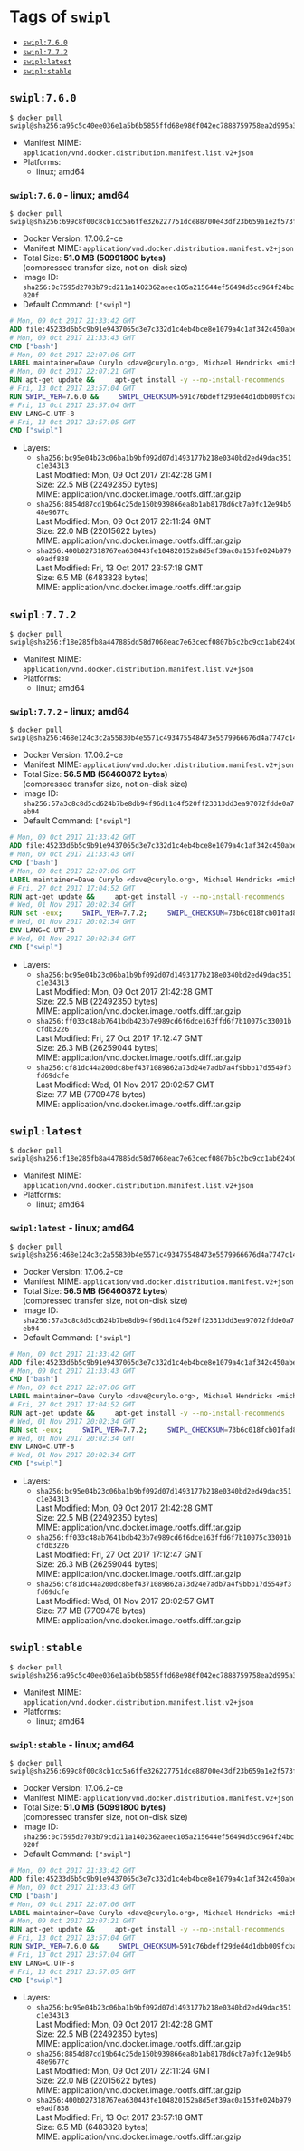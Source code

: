 <!-- THIS FILE IS GENERATED VIA './update-remote.sh' -->

# Tags of `swipl`

-	[`swipl:7.6.0`](#swipl760)
-	[`swipl:7.7.2`](#swipl772)
-	[`swipl:latest`](#swipllatest)
-	[`swipl:stable`](#swiplstable)

## `swipl:7.6.0`

```console
$ docker pull swipl@sha256:a95c5c40ee036e1a5b6b5855ffd68e986f042ec7888759758ea2d995a336d65c
```

-	Manifest MIME: `application/vnd.docker.distribution.manifest.list.v2+json`
-	Platforms:
	-	linux; amd64

### `swipl:7.6.0` - linux; amd64

```console
$ docker pull swipl@sha256:699c8f00c8cb1cc5a6ffe326227751dce88700e43df23b659a1e2f573fad62f1
```

-	Docker Version: 17.06.2-ce
-	Manifest MIME: `application/vnd.docker.distribution.manifest.v2+json`
-	Total Size: **51.0 MB (50991800 bytes)**  
	(compressed transfer size, not on-disk size)
-	Image ID: `sha256:0c7595d2703b79cd211a1402362aeec105a215644ef56494d5cd964f24bc020f`
-	Default Command: `["swipl"]`

```dockerfile
# Mon, 09 Oct 2017 21:33:42 GMT
ADD file:45233d6b5c9b91e9437065d3e7c332d1c4eb4bce8e1079a4c1af342c450abe67 in / 
# Mon, 09 Oct 2017 21:33:43 GMT
CMD ["bash"]
# Mon, 09 Oct 2017 22:07:06 GMT
LABEL maintainer=Dave Curylo <dave@curylo.org>, Michael Hendricks <michael@ndrix.org>
# Mon, 09 Oct 2017 22:07:21 GMT
RUN apt-get update &&     apt-get install -y --no-install-recommends     libarchive13     libgmp10     libossp-uuid16     libssl1.1     libdb5.3     libpcre3     libedit2     libgeos-c1v5     libspatialindex4v5     unixodbc     odbc-postgresql     tdsodbc     libmariadbclient18 &&     rm -rf /var/lib/apt/lists/*
# Fri, 13 Oct 2017 23:57:04 GMT
RUN SWIPL_VER=7.6.0 &&     SWIPL_CHECKSUM=591c76bdeff29ded4d1dbb009fcba1c51067a5f6f3a69fada7e4327fcef4b0ff &&     BUILD_DEPS='make gcc wget libarchive-dev libgmp-dev libossp-uuid-dev libpcre3-dev libreadline-dev libedit-dev libssl-dev zlib1g-dev libdb-dev libgeos-dev libspatialindex-dev unixodbc-dev' &&     apt-get update && apt-get install -y --no-install-recommends $BUILD_DEPS &&     mkdir /tmp/src &&     cd /tmp/src &&     wget http://www.swi-prolog.org/download/stable/src/swipl-$SWIPL_VER.tar.gz &&     echo "$SWIPL_CHECKSUM  swipl-$SWIPL_VER.tar.gz" >> swipl-$SWIPL_VER.tar.gz-CHECKSUM &&     sha256sum -c swipl-$SWIPL_VER.tar.gz-CHECKSUM &&     tar -xzf swipl-$SWIPL_VER.tar.gz &&     cd swipl-$SWIPL_VER &&     cp build.templ build &&     sed -i '/PREFIX=$HOME/c\PREFIX=/swipl' build &&     sed -i '/# export DISABLE_PKGS/c\export DISABLE_PKGS="jpl xpce"' build &&     sed -i '/# export EXTRA_PKGS/c\export EXTRA_PKGS="db space"' build &&     chmod u+x build && ./build &&     apt-get purge -y --auto-remove $BUILD_DEPS &&     cd /usr/bin && rm -rf /tmp/src && ln -s /swipl/bin/swipl swipl && rm -rf /var/lib/apt/lists/*
# Fri, 13 Oct 2017 23:57:04 GMT
ENV LANG=C.UTF-8
# Fri, 13 Oct 2017 23:57:05 GMT
CMD ["swipl"]
```

-	Layers:
	-	`sha256:bc95e04b23c06ba1b9bf092d07d1493177b218e0340bd2ed49dac351c1e34313`  
		Last Modified: Mon, 09 Oct 2017 21:42:28 GMT  
		Size: 22.5 MB (22492350 bytes)  
		MIME: application/vnd.docker.image.rootfs.diff.tar.gzip
	-	`sha256:8854d87cd19b64c25de150b939866ea8b1ab8178d6cb7a0fc12e94b548e9677c`  
		Last Modified: Mon, 09 Oct 2017 22:11:24 GMT  
		Size: 22.0 MB (22015622 bytes)  
		MIME: application/vnd.docker.image.rootfs.diff.tar.gzip
	-	`sha256:400b027318767ea630443fe104820152a8d5ef39ac0a153fe024b979e9adf838`  
		Last Modified: Fri, 13 Oct 2017 23:57:18 GMT  
		Size: 6.5 MB (6483828 bytes)  
		MIME: application/vnd.docker.image.rootfs.diff.tar.gzip

## `swipl:7.7.2`

```console
$ docker pull swipl@sha256:f18e285fb8a447885dd58d7068eac7e63cecf0807b5c2bc9cc1ab624b0c0110b
```

-	Manifest MIME: `application/vnd.docker.distribution.manifest.list.v2+json`
-	Platforms:
	-	linux; amd64

### `swipl:7.7.2` - linux; amd64

```console
$ docker pull swipl@sha256:468e124c3c2a55830b4e5571c493475548473e5579966676d4a7747c14d48d51
```

-	Docker Version: 17.06.2-ce
-	Manifest MIME: `application/vnd.docker.distribution.manifest.v2+json`
-	Total Size: **56.5 MB (56460872 bytes)**  
	(compressed transfer size, not on-disk size)
-	Image ID: `sha256:57a3c8c8d5cd624b7be8db94f96d11d4f520ff23313dd3ea97072fdde0a7eb94`
-	Default Command: `["swipl"]`

```dockerfile
# Mon, 09 Oct 2017 21:33:42 GMT
ADD file:45233d6b5c9b91e9437065d3e7c332d1c4eb4bce8e1079a4c1af342c450abe67 in / 
# Mon, 09 Oct 2017 21:33:43 GMT
CMD ["bash"]
# Mon, 09 Oct 2017 22:07:06 GMT
LABEL maintainer=Dave Curylo <dave@curylo.org>, Michael Hendricks <michael@ndrix.org>
# Fri, 27 Oct 2017 17:04:52 GMT
RUN apt-get update &&     apt-get install -y --no-install-recommends     libarchive13     libgmp10     libossp-uuid16     libssl1.1     ca-certificates     libdb5.3     libpcre3     libedit2     libgeos-c1v5     libspatialindex4v5     unixodbc     odbc-postgresql     tdsodbc     libmariadbclient18     libsqlite3-0     librocksdb4.5     libserd-0-0     libraptor2-0 &&     rm -rf /var/lib/apt/lists/*
# Wed, 01 Nov 2017 20:02:34 GMT
RUN set -eux;     SWIPL_VER=7.7.2;     SWIPL_CHECKSUM=73b6c018fcb01fad843715fb785bf7dcb6ada19a1f63f20fb4945f7e9620b973;     BUILD_DEPS='make gcc g++ wget git autoconf libarchive-dev libgmp-dev libossp-uuid-dev libpcre3-dev libreadline-dev libedit-dev libssl-dev zlib1g-dev libdb-dev unixodbc-dev libsqlite3-dev librocksdb-dev libserd-dev libraptor2-dev libgeos++-dev libspatialindex-dev';     apt-get update; apt-get install -y --no-install-recommends $BUILD_DEPS; rm -rf /var/lib/apt/lists/*;     mkdir /tmp/src;     cd /tmp/src;     wget http://www.swi-prolog.org/download/devel/src/swipl-$SWIPL_VER.tar.gz;     echo "$SWIPL_CHECKSUM  swipl-$SWIPL_VER.tar.gz" >> swipl-$SWIPL_VER.tar.gz-CHECKSUM;     sha256sum -c swipl-$SWIPL_VER.tar.gz-CHECKSUM;     tar -xzf swipl-$SWIPL_VER.tar.gz;     cd swipl-$SWIPL_VER;     sed -e '/PREFIX=$HOME/c\PREFIX=/usr'         -e '/# export DISABLE_PKGS/c\export DISABLE_PKGS="jpl xpce"'         -e 's/# *\(EXTRA.*--disable-libdirversion\)/\1/'            build.templ > build;     chmod u+x build; ./build;     mkdir -p /usr/lib/swipl/pack;     cd /usr/lib/swipl/pack;     rm -rf /tmp/src;     install_addin () {         git clone "$2" "$1";         git -C "$1" checkout -q "$3";         if [ "$1" = 'space' ]; then (cd "$1"; ln -s configure.ac configure.in); fi;         if [ "$1" = 'prosqlite' ]; then rm -rf "$1/lib"; fi;         swipl -g "pack_rebuild($1)" -t halt;         find "$1" -mindepth 1 -maxdepth 1 ! -name lib ! -name prolog ! -name pack.pl -exec rm -rf {} +;         find "$1" -name .git -exec rm -rf {} +;     };     install_addin space https://github.com/JanWielemaker/space.git cd6fefa63317a7a6effb61a1c5aee634ebe2ca05;     install_addin prosqlite https://github.com/nicos-angelopoulos/prosqlite.git a1d915d07933ece27ea5fd68f07c83d10583e7a0;     install_addin rocksdb https://github.com/JanWielemaker/rocksdb.git 29eaee6fcdb6dce690ed187ef68b80ee94739412;     install_addin hdt https://github.com/JanWielemaker/hdt.git e0a0eff87fc3318434cb493690c570e1255ed30e;     install_addin rserve_client https://github.com/JanWielemaker/rserve_client.git 72838bbfa3976a83d19fb38bdae04378e30f4b0d;     apt-get purge -y --auto-remove $BUILD_DEPS
# Wed, 01 Nov 2017 20:02:34 GMT
ENV LANG=C.UTF-8
# Wed, 01 Nov 2017 20:02:34 GMT
CMD ["swipl"]
```

-	Layers:
	-	`sha256:bc95e04b23c06ba1b9bf092d07d1493177b218e0340bd2ed49dac351c1e34313`  
		Last Modified: Mon, 09 Oct 2017 21:42:28 GMT  
		Size: 22.5 MB (22492350 bytes)  
		MIME: application/vnd.docker.image.rootfs.diff.tar.gzip
	-	`sha256:ff033c48ab7641bdb423b7e989cd6f6dce163ffd6f7b10075c33001bcfdb3226`  
		Last Modified: Fri, 27 Oct 2017 17:12:47 GMT  
		Size: 26.3 MB (26259044 bytes)  
		MIME: application/vnd.docker.image.rootfs.diff.tar.gzip
	-	`sha256:cf81dc44a200dc8bef4371089862a73d24e7adb7a4f9bbb17d5549f3fd69dcfe`  
		Last Modified: Wed, 01 Nov 2017 20:02:57 GMT  
		Size: 7.7 MB (7709478 bytes)  
		MIME: application/vnd.docker.image.rootfs.diff.tar.gzip

## `swipl:latest`

```console
$ docker pull swipl@sha256:f18e285fb8a447885dd58d7068eac7e63cecf0807b5c2bc9cc1ab624b0c0110b
```

-	Manifest MIME: `application/vnd.docker.distribution.manifest.list.v2+json`
-	Platforms:
	-	linux; amd64

### `swipl:latest` - linux; amd64

```console
$ docker pull swipl@sha256:468e124c3c2a55830b4e5571c493475548473e5579966676d4a7747c14d48d51
```

-	Docker Version: 17.06.2-ce
-	Manifest MIME: `application/vnd.docker.distribution.manifest.v2+json`
-	Total Size: **56.5 MB (56460872 bytes)**  
	(compressed transfer size, not on-disk size)
-	Image ID: `sha256:57a3c8c8d5cd624b7be8db94f96d11d4f520ff23313dd3ea97072fdde0a7eb94`
-	Default Command: `["swipl"]`

```dockerfile
# Mon, 09 Oct 2017 21:33:42 GMT
ADD file:45233d6b5c9b91e9437065d3e7c332d1c4eb4bce8e1079a4c1af342c450abe67 in / 
# Mon, 09 Oct 2017 21:33:43 GMT
CMD ["bash"]
# Mon, 09 Oct 2017 22:07:06 GMT
LABEL maintainer=Dave Curylo <dave@curylo.org>, Michael Hendricks <michael@ndrix.org>
# Fri, 27 Oct 2017 17:04:52 GMT
RUN apt-get update &&     apt-get install -y --no-install-recommends     libarchive13     libgmp10     libossp-uuid16     libssl1.1     ca-certificates     libdb5.3     libpcre3     libedit2     libgeos-c1v5     libspatialindex4v5     unixodbc     odbc-postgresql     tdsodbc     libmariadbclient18     libsqlite3-0     librocksdb4.5     libserd-0-0     libraptor2-0 &&     rm -rf /var/lib/apt/lists/*
# Wed, 01 Nov 2017 20:02:34 GMT
RUN set -eux;     SWIPL_VER=7.7.2;     SWIPL_CHECKSUM=73b6c018fcb01fad843715fb785bf7dcb6ada19a1f63f20fb4945f7e9620b973;     BUILD_DEPS='make gcc g++ wget git autoconf libarchive-dev libgmp-dev libossp-uuid-dev libpcre3-dev libreadline-dev libedit-dev libssl-dev zlib1g-dev libdb-dev unixodbc-dev libsqlite3-dev librocksdb-dev libserd-dev libraptor2-dev libgeos++-dev libspatialindex-dev';     apt-get update; apt-get install -y --no-install-recommends $BUILD_DEPS; rm -rf /var/lib/apt/lists/*;     mkdir /tmp/src;     cd /tmp/src;     wget http://www.swi-prolog.org/download/devel/src/swipl-$SWIPL_VER.tar.gz;     echo "$SWIPL_CHECKSUM  swipl-$SWIPL_VER.tar.gz" >> swipl-$SWIPL_VER.tar.gz-CHECKSUM;     sha256sum -c swipl-$SWIPL_VER.tar.gz-CHECKSUM;     tar -xzf swipl-$SWIPL_VER.tar.gz;     cd swipl-$SWIPL_VER;     sed -e '/PREFIX=$HOME/c\PREFIX=/usr'         -e '/# export DISABLE_PKGS/c\export DISABLE_PKGS="jpl xpce"'         -e 's/# *\(EXTRA.*--disable-libdirversion\)/\1/'            build.templ > build;     chmod u+x build; ./build;     mkdir -p /usr/lib/swipl/pack;     cd /usr/lib/swipl/pack;     rm -rf /tmp/src;     install_addin () {         git clone "$2" "$1";         git -C "$1" checkout -q "$3";         if [ "$1" = 'space' ]; then (cd "$1"; ln -s configure.ac configure.in); fi;         if [ "$1" = 'prosqlite' ]; then rm -rf "$1/lib"; fi;         swipl -g "pack_rebuild($1)" -t halt;         find "$1" -mindepth 1 -maxdepth 1 ! -name lib ! -name prolog ! -name pack.pl -exec rm -rf {} +;         find "$1" -name .git -exec rm -rf {} +;     };     install_addin space https://github.com/JanWielemaker/space.git cd6fefa63317a7a6effb61a1c5aee634ebe2ca05;     install_addin prosqlite https://github.com/nicos-angelopoulos/prosqlite.git a1d915d07933ece27ea5fd68f07c83d10583e7a0;     install_addin rocksdb https://github.com/JanWielemaker/rocksdb.git 29eaee6fcdb6dce690ed187ef68b80ee94739412;     install_addin hdt https://github.com/JanWielemaker/hdt.git e0a0eff87fc3318434cb493690c570e1255ed30e;     install_addin rserve_client https://github.com/JanWielemaker/rserve_client.git 72838bbfa3976a83d19fb38bdae04378e30f4b0d;     apt-get purge -y --auto-remove $BUILD_DEPS
# Wed, 01 Nov 2017 20:02:34 GMT
ENV LANG=C.UTF-8
# Wed, 01 Nov 2017 20:02:34 GMT
CMD ["swipl"]
```

-	Layers:
	-	`sha256:bc95e04b23c06ba1b9bf092d07d1493177b218e0340bd2ed49dac351c1e34313`  
		Last Modified: Mon, 09 Oct 2017 21:42:28 GMT  
		Size: 22.5 MB (22492350 bytes)  
		MIME: application/vnd.docker.image.rootfs.diff.tar.gzip
	-	`sha256:ff033c48ab7641bdb423b7e989cd6f6dce163ffd6f7b10075c33001bcfdb3226`  
		Last Modified: Fri, 27 Oct 2017 17:12:47 GMT  
		Size: 26.3 MB (26259044 bytes)  
		MIME: application/vnd.docker.image.rootfs.diff.tar.gzip
	-	`sha256:cf81dc44a200dc8bef4371089862a73d24e7adb7a4f9bbb17d5549f3fd69dcfe`  
		Last Modified: Wed, 01 Nov 2017 20:02:57 GMT  
		Size: 7.7 MB (7709478 bytes)  
		MIME: application/vnd.docker.image.rootfs.diff.tar.gzip

## `swipl:stable`

```console
$ docker pull swipl@sha256:a95c5c40ee036e1a5b6b5855ffd68e986f042ec7888759758ea2d995a336d65c
```

-	Manifest MIME: `application/vnd.docker.distribution.manifest.list.v2+json`
-	Platforms:
	-	linux; amd64

### `swipl:stable` - linux; amd64

```console
$ docker pull swipl@sha256:699c8f00c8cb1cc5a6ffe326227751dce88700e43df23b659a1e2f573fad62f1
```

-	Docker Version: 17.06.2-ce
-	Manifest MIME: `application/vnd.docker.distribution.manifest.v2+json`
-	Total Size: **51.0 MB (50991800 bytes)**  
	(compressed transfer size, not on-disk size)
-	Image ID: `sha256:0c7595d2703b79cd211a1402362aeec105a215644ef56494d5cd964f24bc020f`
-	Default Command: `["swipl"]`

```dockerfile
# Mon, 09 Oct 2017 21:33:42 GMT
ADD file:45233d6b5c9b91e9437065d3e7c332d1c4eb4bce8e1079a4c1af342c450abe67 in / 
# Mon, 09 Oct 2017 21:33:43 GMT
CMD ["bash"]
# Mon, 09 Oct 2017 22:07:06 GMT
LABEL maintainer=Dave Curylo <dave@curylo.org>, Michael Hendricks <michael@ndrix.org>
# Mon, 09 Oct 2017 22:07:21 GMT
RUN apt-get update &&     apt-get install -y --no-install-recommends     libarchive13     libgmp10     libossp-uuid16     libssl1.1     libdb5.3     libpcre3     libedit2     libgeos-c1v5     libspatialindex4v5     unixodbc     odbc-postgresql     tdsodbc     libmariadbclient18 &&     rm -rf /var/lib/apt/lists/*
# Fri, 13 Oct 2017 23:57:04 GMT
RUN SWIPL_VER=7.6.0 &&     SWIPL_CHECKSUM=591c76bdeff29ded4d1dbb009fcba1c51067a5f6f3a69fada7e4327fcef4b0ff &&     BUILD_DEPS='make gcc wget libarchive-dev libgmp-dev libossp-uuid-dev libpcre3-dev libreadline-dev libedit-dev libssl-dev zlib1g-dev libdb-dev libgeos-dev libspatialindex-dev unixodbc-dev' &&     apt-get update && apt-get install -y --no-install-recommends $BUILD_DEPS &&     mkdir /tmp/src &&     cd /tmp/src &&     wget http://www.swi-prolog.org/download/stable/src/swipl-$SWIPL_VER.tar.gz &&     echo "$SWIPL_CHECKSUM  swipl-$SWIPL_VER.tar.gz" >> swipl-$SWIPL_VER.tar.gz-CHECKSUM &&     sha256sum -c swipl-$SWIPL_VER.tar.gz-CHECKSUM &&     tar -xzf swipl-$SWIPL_VER.tar.gz &&     cd swipl-$SWIPL_VER &&     cp build.templ build &&     sed -i '/PREFIX=$HOME/c\PREFIX=/swipl' build &&     sed -i '/# export DISABLE_PKGS/c\export DISABLE_PKGS="jpl xpce"' build &&     sed -i '/# export EXTRA_PKGS/c\export EXTRA_PKGS="db space"' build &&     chmod u+x build && ./build &&     apt-get purge -y --auto-remove $BUILD_DEPS &&     cd /usr/bin && rm -rf /tmp/src && ln -s /swipl/bin/swipl swipl && rm -rf /var/lib/apt/lists/*
# Fri, 13 Oct 2017 23:57:04 GMT
ENV LANG=C.UTF-8
# Fri, 13 Oct 2017 23:57:05 GMT
CMD ["swipl"]
```

-	Layers:
	-	`sha256:bc95e04b23c06ba1b9bf092d07d1493177b218e0340bd2ed49dac351c1e34313`  
		Last Modified: Mon, 09 Oct 2017 21:42:28 GMT  
		Size: 22.5 MB (22492350 bytes)  
		MIME: application/vnd.docker.image.rootfs.diff.tar.gzip
	-	`sha256:8854d87cd19b64c25de150b939866ea8b1ab8178d6cb7a0fc12e94b548e9677c`  
		Last Modified: Mon, 09 Oct 2017 22:11:24 GMT  
		Size: 22.0 MB (22015622 bytes)  
		MIME: application/vnd.docker.image.rootfs.diff.tar.gzip
	-	`sha256:400b027318767ea630443fe104820152a8d5ef39ac0a153fe024b979e9adf838`  
		Last Modified: Fri, 13 Oct 2017 23:57:18 GMT  
		Size: 6.5 MB (6483828 bytes)  
		MIME: application/vnd.docker.image.rootfs.diff.tar.gzip
